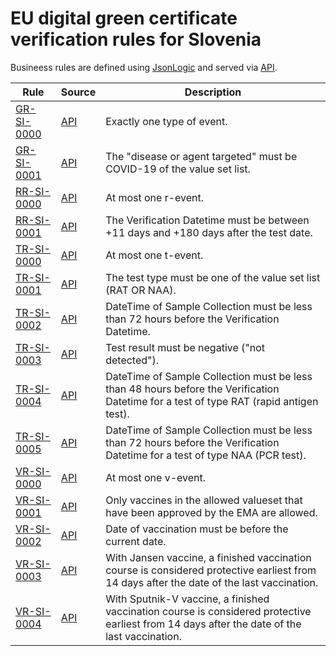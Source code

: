 # EU digital green certificate verification rules for Slovenia

Busineess rules are defined using [JsonLogic](https://jsonlogic.com) and served via [API](https://dgca-businessrule-service-test.ezdrav.si/rules/SI).

| Rule | Source | Description |
| ---- | ------ | ----------- |
| [GR-SI-0000](GR-SI-0000.json) | [API](https://dgca-businessrule-service-test.ezdrav.si/rules/SI/f1431b699d79db890e47df7cac0ff1159d4e2f9cd3b23198c5f6afb99a7b8dd3) | Exactly one type of event. |
| [GR-SI-0001](GR-SI-0001.json) | [API](https://dgca-businessrule-service-test.ezdrav.si/rules/SI/a455d4d4b6689b82009e278f7ab3a0d26b728b1d2530e7edd854cf3e4f42b749) | The "disease or agent targeted" must be COVID-19 of the value set list. |
| [RR-SI-0000](RR-SI-0000.json) | [API](https://dgca-businessrule-service-test.ezdrav.si/rules/SI/1f84945789eb59a95f2607bead621c7bb32d3557d0584a9087d8a6f84f872cb1) | At most one r-event. |
| [RR-SI-0001](RR-SI-0001.json) | [API](https://dgca-businessrule-service-test.ezdrav.si/rules/SI/c7ac3d365c7b17c4c53842cbba5144a720d35cbf68eefffc1c39643dbb0b3c5e) | The Verification Datetime must be between +11 days and +180 days after the test date. |
| [TR-SI-0000](TR-SI-0000.json) | [API](https://dgca-businessrule-service-test.ezdrav.si/rules/SI/bd3ce53b13b53f72d37f014e4df162b7be1115fd8fe0993a3f9e6052a31f7b38) | At most one t-event. |
| [TR-SI-0001](TR-SI-0001.json) | [API](https://dgca-businessrule-service-test.ezdrav.si/rules/SI/e14835c48aa554359037b3f974b5396cf633b2917b64306ad58442c5ed620ba5) | The test type must be one of the value set list (RAT OR NAA). |
| [TR-SI-0002](TR-SI-0002.json) | [API](https://dgca-businessrule-service-test.ezdrav.si/rules/SI/64ee7ddfc77c8d68f443c2935a2a853e642a0392d22911e40684a54107b14c84) | DateTime of Sample Collection must be less than 72 hours before the Verification Datetime. |
| [TR-SI-0003](TR-SI-0003.json) | [API](https://dgca-businessrule-service-test.ezdrav.si/rules/SI/4fda169397d4b7878f453e4873fb97f03a71bc0c892a94253181b32bf6de57f8) | Test result must be negative ("not detected"). |
| [TR-SI-0004](TR-SI-0004.json) | [API](https://dgca-businessrule-service-test.ezdrav.si/rules/SI/f7a13532b777e742a7dbce2fa3e129016350cf56fa58f679d5cf8f621a2c7b22) | DateTime of Sample Collection must be less than 48 hours before the Verification Datetime for a test of type RAT (rapid antigen test). |
| [TR-SI-0005](TR-SI-0005.json) | [API](https://dgca-businessrule-service-test.ezdrav.si/rules/SI/76b1f6394c2910fa546c08010d07a30748e16bd8029ff846d5beca1e2cb0e90d) | DateTime of Sample Collection must be less than 72 hours before the Verification Datetime for a test of type NAA (PCR test). |
| [VR-SI-0000](VR-SI-0000.json) | [API](https://dgca-businessrule-service-test.ezdrav.si/rules/SI/7abe8115812afa330bc780a9c8435406f41cd75314fa39e60e53fdc2347ff76f) | At most one v-event. |
| [VR-SI-0001](VR-SI-0001.json) | [API](https://dgca-businessrule-service-test.ezdrav.si/rules/SI/c9fbd4f5603085edd482bae32c0961cbe8f1c727aff9cc50142d06a99d4b2436) | Only vaccines in the allowed valueset that have been approved by the EMA are allowed. |
| [VR-SI-0002](VR-SI-0002.json) | [API](https://dgca-businessrule-service-test.ezdrav.si/rules/SI/dfe1f7814a6048e4b194d21029d4bcc4c43f377c82923a781b4dfaa1b10d11cc) | Date of vaccination must be before the current date. |
| [VR-SI-0003](VR-SI-0003.json) | [API](https://dgca-businessrule-service-test.ezdrav.si/rules/SI/54b9e5d2ff88c0b5810a117bd105aab66a63cfdd4e112f71d2260b55b9e090e6) | With Jansen vaccine, a finished vaccination course is considered protective earliest from 14 days after the date of the last vaccination. |
| [VR-SI-0004](VR-SI-0004.json) | [API](https://dgca-businessrule-service-test.ezdrav.si/rules/SI/6083c81bf4e2c2f4d1b751816e5dd965533a16c0d47eb648a1c38259b2274cd8) | With Sputnik-V vaccine, a finished vaccination course is considered protective earliest from 14 days after the date of the last vaccination. |
